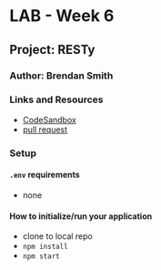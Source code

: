 # LAB - Week 6

## Project: RESTy

### Author: Brendan Smith

### Links and Resources

- [CodeSandbox]()
- [pull request](https://github.com/brendigler/resty/pull/1)

### Setup

#### `.env` requirements

- none

#### How to initialize/run your application

- clone to local repo
- `npm install`
- `npm start`

<!-- #### Tests -->

<!-- - Run tests with `npm test` -->

<!-- #### UML / Application Wiring Diagram -->

<!-- ![UML](uml.png) -->
